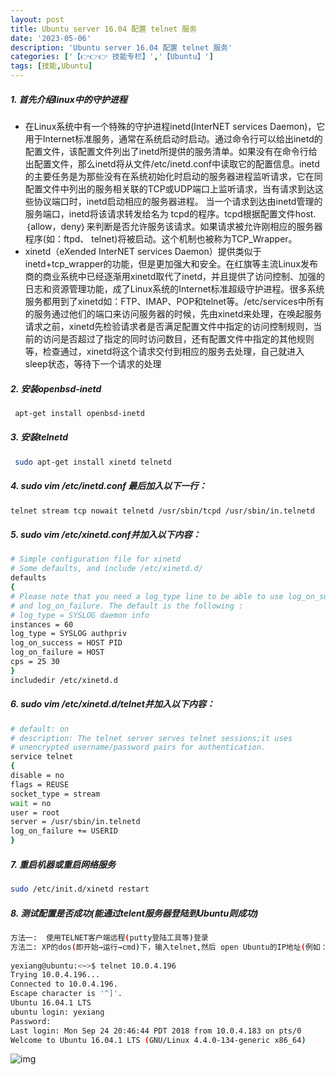 ```yaml
---
layout: post
title: Ubuntu server 16.04 配置 telnet 服务
date: '2023-05-06'
description: 'Ubuntu server 16.04 配置 telnet 服务'
categories: ['【👉👉👉 技能专栏】','【Ubuntu】']
tags: [技能,Ubuntu]
---
```


##### 1.  首先介绍linux中的守护进程

- 在Linux系统中有一个特殊的守护进程inetd(InterNET services Daemon)，它用于Internet标准服务，通常在系统启动时启动。通过命令行可以给出inetd的配置文件，该配置文件列出了inetd所提供的服务清单。如果没有在命令行给出配置文件，那么inetd将从文件/etc/inetd.conf中读取它的配置信息。inetd的主要任务是为那些没有在系统初始化时启动的服务器进程监听请求，它在同配置文件中列出的服务相关联的TCP或UDP端口上监听请求，当有请求到达这些协议端口时，inetd启动相应的服务器进程。 当一个请求到达由inetd管理的服务端口，inetd将该请求转发给名为 tcpd的程序。tcpd根据配置文件host.｛allow，deny｝来判断是否允许服务该请求。如果请求被允许刚相应的服务器程序(如：ftpd、 telnet)将被启动。这个机制也被称为TCP_Wrapper。
- xinetd（eXended InterNET services Daemon）提供类似于inetd+tcp_wrapper的功能，但是更加强大和安全。在红旗等主流Linux发布商的商业系统中已经逐渐用xinetd取代了inetd，并且提供了访问控制、加强的日志和资源管理功能，成了Linux系统的Internet标准超级守护进程。很多系统服务都用到了xinetd如：FTP、IMAP、POP和telnet等。/etc/services中所有的服务通过他们的端口来访问服务器的时候，先由xinetd来处理，在唤起服务请求之前，xinetd先检验请求者是否满足配置文件中指定的访问控制规则，当前的访问是否超过了指定的同时访问数目，还有配置文件中指定的其他规则等，检查通过，xinetd将这个请求交付到相应的服务去处理，自己就进入sleep状态，等待下一个请求的处理



##### 2. 安装openbsd-inetd

```bash
 apt-get install openbsd-inetd
```



##### 3. 安装telnetd

```bash
 sudo apt-get install xinetd telnetd
```



##### 4. sudo vim /etc/inetd.conf 最后加入以下一行：

```bash
telnet stream tcp nowait telnetd /usr/sbin/tcpd /usr/sbin/in.telnetd
```



##### 5. sudo vim /etc/xinetd.conf并加入以下内容：

```bash
# Simple configuration file for xinetd
# Some defaults, and include /etc/xinetd.d/
defaults
{
# Please note that you need a log_type line to be able to use log_on_success
# and log_on_failure. The default is the following :
# log_type = SYSLOG daemon info
instances = 60
log_type = SYSLOG authpriv
log_on_success = HOST PID
log_on_failure = HOST
cps = 25 30
}
includedir /etc/xinetd.d
```



##### 6. sudo vim /etc/xinetd.d/telnet并加入以下内容：

```bash
# default: on
# description: The telnet server serves telnet sessions;it uses
# unencrypted username/password pairs for authentication.
service telnet
{
disable = no
flags = REUSE
socket_type = stream
wait = no
user = root
server = /usr/sbin/in.telnetd
log_on_failure += USERID
}
```



##### 7. 重启机器或重启网络服务

```bash
sudo /etc/init.d/xinetd restart
```



##### 8. 测试配置是否成功(能通过telent服务器登陆到Ubuntu则成功)

```bash
方法一:  使用TELNET客户端远程(putty登陆工具等)登录
方法二: XP的dos(即开始→运行→cmd)下，输入telnet,然后 open Ubuntu的IP地址(例如：open 192.168.7.106)
 
yexiang@ubuntu:<~>$ telnet 10.0.4.196
Trying 10.0.4.196...
Connected to 10.0.4.196.
Escape character is '^]'.
Ubuntu 16.04.1 LTS
ubuntu login: yexiang
Password: 
Last login: Mon Sep 24 20:46:44 PDT 2018 from 10.0.4.183 on pts/0
Welcome to Ubuntu 16.04.1 LTS (GNU/Linux 4.4.0-134-generic x86_64)
```

<div align=left>
<img src="{{site.url}}/assets/img/Ubuntu/telnet.jfif" alt="img" />
</div>
